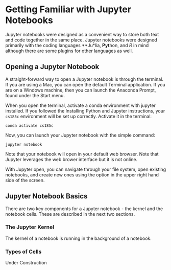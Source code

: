 # Getting Familiar with Jupyter Notebooks
Jupyter notebooks were designed as a convenient way to store both text and code together in the same place. Jupyter notebooks were designed primarily with the coding languages **Ju*lia, **Pyt**hon, and *R* in mind although there are some plugins for other languages as well.

## Opening a Jupyter Notebook
A straight-forward way to open a Jupyter notebook is through the terminal. If you are using a Mac, you can open the default Terminal application. If you are on a Windows machine, then you can launch the Anaconda Prompt, found under the Start menu.

When you open the terminal, activate a conda environment with jupyter installed. If you followed the Installing Python and Jupyter instructions, your `cs185c` environment will be set up correctly. Activate it in the terminal:
```
conda activate cs185c
```

Now, you can launch your Jupyter notebook with the simple command:
```
jupyter notebook
```

Note that your notebook will open in your default web browser. Note that Jupyter leverages the web brower interface but it is not online.

With Jupyter open, you can navigate through your file system, open existing notebooks, and create new ones using the option in the upper right hand side of the screen.

## Jupyter Notebook Basics
There are two key components for a Jupyter notebook - the kernel and the notebook cells. These are described in the next two sections.

### The Jupyter Kernel
The kernel of a notebook is running in the background of a notebook. 

### Types of Cells
Under Construction



